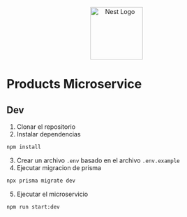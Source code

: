 <p align="center">
  <a href="http://nestjs.com/" target="blank"><img src="https://nestjs.com/img/logo-small.svg" width="120" alt="Nest Logo" /></a>
</p>

# Products Microservice

## Dev
1. Clonar el repositorio
2. Instalar dependencias
```bash
npm install
```
3. Crear un archivo `.env` basado en el archivo `.env.example`
4. Ejecutar migracion de prisma
```bash
npx prisma migrate dev
```
5. Ejecutar el microservicio
```bash
npm run start:dev
```